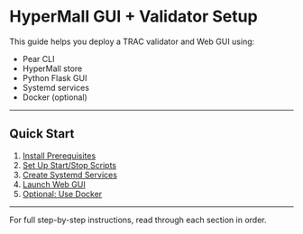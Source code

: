 # HyperMall GUI + Validator Setup

This guide helps you deploy a TRAC validator and Web GUI using:

- Pear CLI
- HyperMall store
- Python Flask GUI
- Systemd services
- Docker (optional)

---

## Quick Start

1. [Install Prerequisites](01-Prereqs.md)  
2. [Set Up Start/Stop Scripts](02-Scripts.md)  
3. [Create Systemd Services](03-Services.md)  
4. [Launch Web GUI](04-GUI.md)  
5. [Optional: Use Docker](05-Docker.md)

---

For full step-by-step instructions, read through each section in order.
